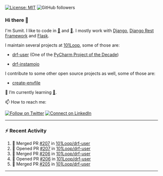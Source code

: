 [![License: MIT](https://img.shields.io/badge/License-MIT-yellow.svg)](https://opensource.org/licenses/MIT)
![GitHub followers](https://img.shields.io/github/followers/sumit4613?style=social)

### Hi there 👋

I'm Sumit. I like to code in [:snake:](https://python.org/) and [:rabbit:](https://golang.org). I mostly work with [Django](https://djangoproject.com), [Django Rest Framework](https://www.django-rest-framework.org/) and [Flask](https://flask.palletsprojects.com).

I maintain several projects at [101Loop](https://github.com/101loop/), some of those are:

- [drf-user](https://github.com/101loop/drf-user) (One of the [PyCharm Project of the Decade](https://www.jetbrains.com/lp/pycharm-10-years/))

- [drf-instamojo ](https://github.com/101loop/drf-instamojo)

I contribute to some other open source projects as well, some of those are:

- [create-envfile](https://github.com/SpicyPizza/create-envfile)

🔭 I’m currently learning [:rabbit:](https://golang.org).

📫 How to reach me:

[![Follow on Twitter](https://img.shields.io/badge/--twitter?label=Twitter&logo=Twitter&style=social)](https://twitter.com/sumitsingh4613) [![Connect on LinkedIn](https://img.shields.io/badge/--linkedin?label=LinkedIn&logo=LinkedIn&style=social)](https://www.linkedin.com/in/sumit4613)


---

### :zap: Recent Activity

<!--START_SECTION:activity-->
1. 🎉 Merged PR [#207](https://github.com/101Loop/drf-user/pull/207) in [101Loop/drf-user](https://github.com/101Loop/drf-user)
2. 💪 Opened PR [#207](https://github.com/101Loop/drf-user/pull/207) in [101Loop/drf-user](https://github.com/101Loop/drf-user)
3. 🎉 Merged PR [#206](https://github.com/101Loop/drf-user/pull/206) in [101Loop/drf-user](https://github.com/101Loop/drf-user)
4. 💪 Opened PR [#206](https://github.com/101Loop/drf-user/pull/206) in [101Loop/drf-user](https://github.com/101Loop/drf-user)
5. 🎉 Merged PR [#205](https://github.com/101Loop/drf-user/pull/205) in [101Loop/drf-user](https://github.com/101Loop/drf-user)
<!--END_SECTION:activity-->

---
